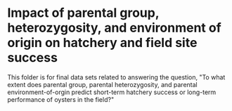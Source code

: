 # Impact of parental group, heterozygosity, and environment of origin on hatchery and field site success

This folder is for final data sets related to answering the question, "To what extent does parental group, parental heterozygosity, and parental environment-of-orgin predict short-term hatchery success or long-term performance of oysters in the field?"
